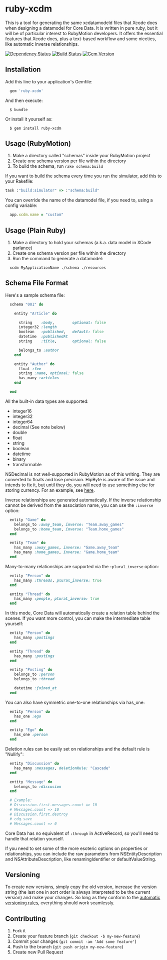 # ruby-xcdm

This is a tool for generating the same xcdatamodeld files that Xcode
does when designing a datamodel for Core Data.  It is written in pure
ruby, but it will be of particular interest to RubyMotion developers.
It offers the essential features that Xcode does, plus a text-based
workflow and some niceties, like automatic inverse relationships.

[![Dependency Status](https://gemnasium.com/infinitered/ruby-xcdm.png)](https://gemnasium.com/infinitered/ruby-xcdm)
[![Build Status](https://travis-ci.org/infinitered/ruby-xcdm.png?branch=master)](https://travis-ci.org/infinitered/ruby-xcdm)
[![Gem Version](https://badge.fury.io/rb/ruby-xcdm.png)](http://badge.fury.io/rb/ruby-xcdm)

## Installation

Add this line to your application's Gemfile:

```ruby
  gem 'ruby-xcdm'
```

And then execute:

```
  $ bundle
```

Or install it yourself as:

```
  $ gem install ruby-xcdm
```

## Usage (RubyMotion)

1. Make a directory called "schemas" inside your RubyMotion project
2. Create one schema version per file within the directory
3. To build the schema, run `rake schema:build`

If you want to build the schema every time you run the simulator, add
this to your Rakefile:

```ruby
task :"build:simulator" => :"schema:build"
```

You can override the name of the datamodel file, if you need to, using a config
variable:

```ruby
  app.xcdm.name = "custom"
```

## Usage (Plain Ruby)

1. Make a directory to hold your schemas (a.k.a. data model in XCode parlance)
2. Create one schema version per file within the directory
3. Run the command to generate a datamodel:

```
  xcdm MyApplicationName ./schema ./resources
```


## Schema File Format

Here's a sample schema file:

```ruby
  schema "001" do

    entity "Article" do

      string    :body,        optional: false
      integer32 :length
      boolean   :published,   default: false
      datetime  :publishedAt
      string    :title,       optional: false

      belongs_to :author
    end

    entity "Author" do
      float :fee
      string :name, optional: false
      has_many :articles 
    end

  end
```

All the built-in data types are supported:

* integer16
* integer32
* integer64
* decimal (See note below)
* double
* float
* string
* boolean
* datetime
* binary
* transformable

NSDecimal is not well-supported in RubyMotion as of this writing.  They are converted to floats and lose precision.  HipByte is aware of the issue and intends to fix it, but until they do, you will need to use something else for storing currency.  For an example, see [here](https://github.com/skandragon/stringify_float).

Inverse relationships are generated automatically.
If the inverse relationship cannot be derived 
from the association name, you can use the ```:inverse``` option:

```ruby
  entity "Game" do
    belongs_to :away_team, inverse: "Team.away_games"
    belongs_to :home_team, inverse: "Team.home_games"
  end

  entity "Team" do
    has_many :away_games, inverse: "Game.away_team"
    has_many :home_games, inverse: "Game.home_team"
  end
```

Many-to-many relationships are supported via the ```:plural_inverse``` option:

```ruby
  entity "Person" do
    has_many :threads, plural_inverse: true
  end

  entity "Thread" do
    has_many :people, plural_inverse: true
  end
```

In this mode, Core Data will automatically create a relation table behind the 
scenes.  If you want more control, you can make the intermediate table yourself:

```ruby
  entity "Person" do
    has_many :postings
  end

  entity "Thread" do
    has_many :postings
  end

  entity "Posting" do
    belongs_to :person
    belongs_to :thread

    datetime :joined_at
  end
```

You can also have symmetric one-to-one relationships via has_one:

```ruby
  entity "Person" do
    has_one :ego
  end

  entity "Ego" do
    has_one :person
  end
```

Deletion rules can be easily set on relationships and the default rule is "Nullify":

```ruby
  entity "Discussion" do
    has_many :messages, deletionRule: "Cascade"
  end

  entity "Message" do
    belongs_to :discusion
  end

  # Example:
  # Discussion.first.messages.count => 10
  # Messages.count => 10
  # Discussion.first.destroy
  # cdq.save
  # Messages.count => 0
```

Core Data has no equivalent of ```:through``` in ActiveRecord, so you'll
need to handle that relation yourself.  
  
If you need to set some of the more esoteric options on properties or
relationships, you can include the raw parameters from
NSEntityDescription and NSAttributeDescription, like renamingIdentifier
or defaultValueString.

## Versioning

To create new versions, simply copy the old version, increase the
version string (the last one in sort order is always interpreted to be
the current version) and make your changes.  So long as they conform
to the [automatic versioning
rules](https://developer.apple.com/library/ios/documentation/cocoa/conceptual/CoreDataVersioning/Articles/vmLightweightMigration.html#//apple_ref/doc/uid/TP40004399-CH4-SW2),
everything should work seamlessly.

## Contributing

1. Fork it
2. Create your feature branch (`git checkout -b my-new-feature`)
3. Commit your changes (`git commit -am 'Add some feature'`)
4. Push to the branch (`git push origin my-new-feature`)
5. Create new Pull Request
